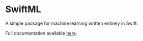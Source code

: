 # SwiftML

A simple package for machine learning written entirely in Swift.

Full documentation available [here](https://priyathamkat.com/SwiftML/documentation/swiftml/).
